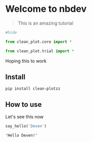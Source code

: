# Welcome to nbdev
> This is an amazing tutorial


```python
#hide
from clean_plot.core import *
from clean_plot.trial import *
```

Hoping this to work

## Install

`pip install clean-plotzz`

## How to use

Let's see this now

```python
say_hello('Deven')
```




    'Hello Deven!'


